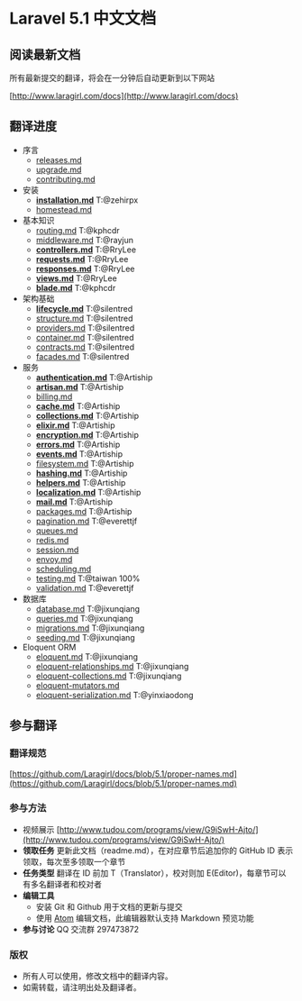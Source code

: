 # Laravel 5.1 中文文档

## 阅读最新文档

所有最新提交的翻译，将会在一分钟后自动更新到以下网站

[http://www.laragirl.com/docs](http://www.laragirl.com/docs)

## 翻译进度

- 序言
    - [releases.md](https://github.com/Laragirl/docs/blob/5.1/releases.md)
    - [upgrade.md](https://github.com/Laragirl/docs/blob/5.1/upgrade.md)
    - [contributing.md](https://github.com/Laragirl/docs/blob/5.1/contributions.md)
- 安装
    - [**installation.md**](https://github.com/Laragirl/docs/blob/5.1/installation.md) T:@zehirpx
    - [homestead.md](https://github.com/Laragirl/docs/blob/5.1/homestead.md)
- 基本知识
    - [routing.md](https://github.com/Laragirl/docs/blob/5.1/routing.md) T:@kphcdr
    - [middleware.md](https://github.com/Laragirl/docs/blob/5.1/middleware.md) T:@rayjun
    - [**controllers.md**](https://github.com/Laragirl/docs/blob/5.1/controllers.md) T:@RryLee
    - [**requests.md**](https://github.com/Laragirl/docs/blob/5.1/requests.md) T:@RryLee
    - [**responses.md**](https://github.com/Laragirl/docs/blob/5.1/responses.md) T:@RryLee
    - [**views.md**](https://github.com/Laragirl/docs/blob/5.1/views.md) T:@RryLee
    - [**blade.md**](https://github.com/Laragirl/docs/blob/5.1/blade.md) T:@kphcdr
- 架构基础
    - [**lifecycle.md**](https://github.com/Laragirl/docs/blob/5.1/lifecycle.md) T:@silentred
    - [structure.md](https://github.com/Laragirl/docs/blob/5.1/structure.md) T:@silentred
    - [providers.md](https://github.com/Laragirl/docs/blob/5.1/providers.md) T:@silentred
    - [container.md](https://github.com/Laragirl/docs/blob/5.1/container.md) T:@silentred
    - [contracts.md](https://github.com/Laragirl/docs/blob/5.1/contracts.md) T:@silentred
    - [facades.md](https://github.com/Laragirl/docs/blob/5.1/facades.md) T:@silentred
- 服务
    - [**authentication.md**](https://github.com/Laragirl/docs/blob/5.1/authentication.md) T:@Artiship
    - [**artisan.md**](https://github.com/Laragirl/docs/blob/5.1/artisan.md)  T:@Artiship
    - [billing.md](https://github.com/Laragirl/docs/blob/5.1/billing.md)
    - [**cache.md**](https://github.com/Laragirl/docs/blob/5.1/cache.md)  T:@Artiship
    - [**collections.md**](https://github.com/Laragirl/docs/blob/5.1/collections.md) T:@Artiship
    - [**elixir.md**](https://github.com/Laragirl/docs/blob/5.1/elixir.md) T:@Artiship
    - [**encryption.md**](https://github.com/Laragirl/docs/blob/5.1/encryption.md) T:@Artiship
    - [**errors.md**](https://github.com/Laragirl/docs/blob/5.1/errors.md) T:@Artiship
    - [**events.md**](https://github.com/Laragirl/docs/blob/5.1/events.md) T:@Artiship
    - [filesystem.md](https://github.com/Laragirl/docs/blob/5.1/filesystem.md) T:@Artiship
    - [**hashing.md**](https://github.com/Laragirl/docs/blob/5.1/hashing.md) T:@Artiship
    - [**helpers.md**](https://github.com/Laragirl/docs/blob/5.1/helpers.md) T:@Artiship
    - [**localization.md**](https://github.com/Laragirl/docs/blob/5.1/localization.md) T:@Artiship
    - [**mail.md**](https://github.com/Laragirl/docs/blob/5.1/mail.md) T:@Artiship
    - [packages.md](https://github.com/Laragirl/docs/blob/5.1/packages.md) T:@Artiship
    - [pagination.md](https://github.com/Laragirl/docs/blob/5.1/pagination.md) T:@everettjf
    - [queues.md](https://github.com/Laragirl/docs/blob/5.1/queues.md)
    - [redis.md](https://github.com/Laragirl/docs/blob/5.1/redis.md)
    - [session.md](https://github.com/Laragirl/docs/blob/5.1/session.md)
    - [envoy.md](https://github.com/Laragirl/docs/blob/5.1/envoy.md)
    - [scheduling.md](https://github.com/Laragirl/docs/blob/5.1/scheduling.md)
    - [testing.md](https://github.com/Laragirl/docs/blob/5.1/testing.md) T:@taiwan 100%
    - [validation.md](https://github.com/Laragirl/docs/blob/5.1/validation.md) T:@everettjf
- 数据库
    - [database.md](https://github.com/Laragirl/docs/blob/5.1/database.md)  T:@jixunqiang
    - [queries.md](https://github.com/Laragirl/docs/blob/5.1/queries.md) T:@jixunqiang
    - [migrations.md](https://github.com/Laragirl/docs/blob/5.1/migrations.md) T:@jixunqiang
    - [seeding.md](https://github.com/Laragirl/docs/blob/5.1/seeding.md) T:@jixunqiang
- Eloquent ORM
    - [eloquent.md](https://github.com/Laragirl/docs/blob/5.1/eloquent.md)  T:@jixunqiang
    - [eloquent-relationships.md](https://github.com/Laragirl/docs/blob/5.1/eloquent-relationships.md)  T:@jixunqiang
    - [eloquent-collections.md](https://github.com/Laragirl/docs/blob/5.1/eloquent-collections.md)  T:@jixunqiang
    - [eloquent-mutators.md](https://github.com/Laragirl/docs/blob/5.1/eloquent-mutators.md)
    - [eloquent-serialization.md](https://github.com/Laragirl/docs/blob/5.1/eloquent-serialization.md)  T:@yinxiaodong

## 参与翻译

### 翻译规范

[https://github.com/Laragirl/docs/blob/5.1/proper-names.md](https://github.com/Laragirl/docs/blob/5.1/proper-names.md)

### 参与方法

- 视频展示 [http://www.tudou.com/programs/view/G9iSwH-Ajto/](http://www.tudou.com/programs/view/G9iSwH-Ajto/)
- **领取任务** 更新此文档（readme.md），在对应章节后追加你的 GitHub ID 表示领取，每次至多领取一个章节
- **任务类型** 翻译在 ID 前加 T（Translator），校对则加 E(Editor)，每章节可以有多名翻译者和校对者
- **编辑工具**
  - 安装 Git 和 Github 用于文档的更新与提交
  - 使用 [Atom](https://atom.io) 编辑文档，此编辑器默认支持 Markdown 预览功能
- **参与讨论** QQ 交流群 297473872


### 版权

- 所有人可以使用，修改文档中的翻译内容。
- 如需转载，请注明出处及翻译者。
